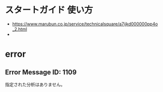 # スタートガイド 使い方
- https://www.marubun.co.jp/service/technicalsquare/a7ijkd000000pp4o_2.html
- 


# error 
## Error Message ID: 1109
指定された分析はありません。
